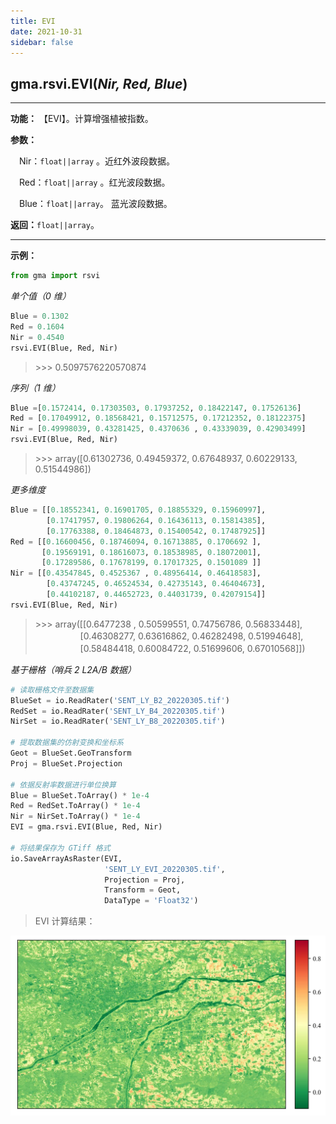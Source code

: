```yaml
---
title: EVI
date: 2021-10-31
sidebar: false
---
```


## gma.rsvi.**EVI**(*Nir, Red, Blue*)

---

**功能：** 【EVI】。计算增强植被指数。

**参数：**

&emsp;Nir：`float||array` 。近红外波段数据。

&emsp;Red：`float||array` 。红光波段数据。

&emsp;Blue：`float||array`。 蓝光波段数据。

**返回：**`float||array`。

---
**示例：**
```python
from gma import rsvi
```
*单个值（0 维）*
```python
Blue = 0.1302
Red = 0.1604
Nir = 0.4540
rsvi.EVI(Blue, Red, Nir)
```
> \>>> 0.5097576220570874

*序列（1 维）*

```python
Blue =[0.1572414, 0.17303503, 0.17937252, 0.18422147, 0.17526136]
Red = [0.17049912, 0.18568421, 0.15712575, 0.17212352, 0.18122375]
Nir = [0.49998039, 0.43281425, 0.4370636 , 0.43339039, 0.42903499]
rsvi.EVI(Blue, Red, Nir)
```
> \>>> array([0.61302736, 0.49459372, 0.67648937, 0.60229133, 0.51544986])

*更多维度*
```python
Blue = [[0.18552341, 0.16901705, 0.18855329, 0.15960997],
        [0.17417957, 0.19806264, 0.16436113, 0.15814385],
        [0.17763388, 0.18464873, 0.15400542, 0.17487925]]
Red = [[0.16600456, 0.18746094, 0.16713885, 0.1706692 ],
       [0.19569191, 0.18616073, 0.18538985, 0.18072001],
       [0.17289586, 0.17678199, 0.17017325, 0.1501089 ]]
Nir = [[0.43547845, 0.4525367 , 0.48956414, 0.46418583],
        [0.43747245, 0.46524534, 0.42735143, 0.46404673],
        [0.44102187, 0.44652723, 0.44031739, 0.42079154]]
rsvi.EVI(Blue, Red, Nir)
```
> \>>> array([[0.6477238 , 0.50599551, 0.74756786, 0.56833448],<br>
> 　 　 　 　 [0.46308277, 0.63616862, 0.46282498, 0.51994648],<br>
> 　 　 　 　 [0.58484418, 0.60084722, 0.51699606, 0.67010568]])

*基于栅格（哨兵 2 L2A/B 数据）*
```python
# 读取栅格文件至数据集
BlueSet = io.ReadRater('SENT_LY_B2_20220305.tif')
RedSet = io.ReadRater('SENT_LY_B4_20220305.tif')
NirSet = io.ReadRater('SENT_LY_B8_20220305.tif')

# 提取数据集的仿射变换和坐标系
Geot = BlueSet.GeoTransform
Proj = BlueSet.Projection

# 依据反射率数据进行单位换算
Blue = BlueSet.ToArray() * 1e-4
Red = RedSet.ToArray() * 1e-4
Nir = NirSet.ToArray() * 1e-4
EVI = gma.rsvi.EVI(Blue, Red, Nir)

# 将结果保存为 GTiff 格式
io.SaveArrayAsRaster(EVI, 
                     'SENT_LY_EVI_20220305.tif', 
                     Projection = Proj, 
                     Transform = Geot,
                     DataType = 'Float32')
```
> EVI 计算结果：

![](/rsvi/EVI.webp)

